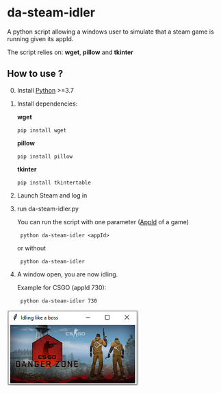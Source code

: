 # da-steam-idler
A python script allowing a windows user to simulate that a steam game is running given its appId.

The script relies on: **wget**, **pillow** and **tkinter**

## How to use ?
0. Install [Python](https://www.python.org/downloads/) >=3.7
1. Install dependencies: 

    **wget**
    
       pip install wget
    
    **pillow**
    
       pip install pillow
    
    **tkinter**
    
       pip install tkintertable
    
2. Launch Steam and log in
3. run da-steam-idler.py

    You can run the script with one parameter ([AppId](https://steamdb.info/apps/) of a game)

        python da-steam-idler <appId>

    or without

        python da-steam-idler
4. A window open, you are now idling.

    Example for CSGO (appId 730):

        python da-steam-idler 730
    
![Program Idling](/program-idling.png)
